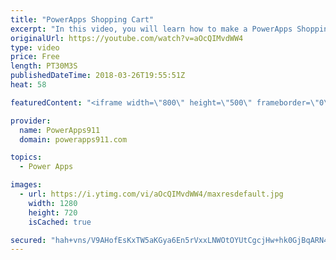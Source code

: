 ```yaml
---
title: "PowerApps Shopping Cart"
excerpt: "In this video, you will learn how to make a PowerApps Shopping Cart app. Not because you want to sell books but because it gives us the opportunity to explore some different behaviors and capabilities of PowerApps. Including:  * Collections * Forms * Text function for formatting currency * Collect function"
originalUrl: https://youtube.com/watch?v=aOcQIMvdWW4
type: video
price: Free
length: PT30M3S
publishedDateTime: 2018-03-26T19:55:51Z
heat: 58

featuredContent: "<iframe width=\"800\" height=\"500\" frameborder=\"0\" src=\"https://www.youtube.com/embed/aOcQIMvdWW4\" allow=\"accelerometer; autoplay; encrypted-media; gyroscope; picture-in-picture\" allowfullscreen></iframe>"

provider:
  name: PowerApps911
  domain: powerapps911.com

topics:
  - Power Apps

images:
  - url: https://i.ytimg.com/vi/aOcQIMvdWW4/maxresdefault.jpg
    width: 1280
    height: 720
    isCached: true

secured: "hah+vns/V9AHofEsKxTW5aKGya6En5rVxxLNWOtOYUtCgcjHw+hk0GjBqARN4cWLCEXKlOzterWC6LT57AbZkgXEsRcetmyCl4J+4GQtOriFY+Bq6YYrPajtiOXhRxj2ltNEktGAYBWqfGCruakoE4hwNzFXhq1ZY/fBnHcPW8m3Jg06k3Opuptfoxx9HdD2XjWSizNQDuf/B6VVL5mb8nkWlSZPRKht4tI32ID+5C9Ew8WQ52mQQwOJNq1p/qqFvQ6HRCxSeEDsaY/a6cdT7sXRbeEJGEgpvnYDr4TS8J7NMp0z2PX4r4dfdhymkeJX1Ny5l6VIE9Q6t9n7Rz5MGvLcIV4jX+sg9BDXVIE0X/RT9Biru3yd3UjgEs+5T2ZiupnMx86ByvWJEZUmphsli1bOW4WJG+eoSWLbCwysxgM=;5rJ+hxJPFVFokK5MhIBy3Q=="
---
```


